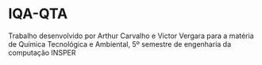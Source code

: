 # IQA-QTA

Trabalho desenvolvido por Arthur Carvalho e Victor Vergara para a matéria de Química Tecnológica e Ambiental, 5º semestre de engenharia da computação INSPER
